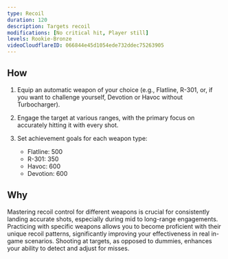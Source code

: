 ```yaml
---
type: Recoil
duration: 120
description: Targets recoil
modifications: [No critical hit, Player still]
levels: Rookie-Bronze
videoCloudflareID: 066844e45d1054ede732ddec75263905
---
```


## How

1. Equip an automatic weapon of your choice (e.g., Flatline, R-301, or, if you want to challenge yourself, Devotion or Havoc without Turbocharger).

2. Engage the target at various ranges, with the primary focus on accurately hitting it with every shot.

3. Set achievement goals for each weapon type:
   - Flatline: 500
   - R-301: 350
   - Havoc: 600
   - Devotion: 600

## Why

Mastering recoil control for different weapons is crucial for consistently landing accurate shots, especially during mid to long-range engagements. Practicing with specific weapons allows you to become proficient with their unique recoil patterns, significantly improving your effectiveness in real in-game scenarios. Shooting at targets, as opposed to dummies, enhances your ability to detect and adjust for misses.
